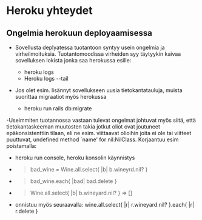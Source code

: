 # Heroku yhteydet

## Ongelmia herokuun deployaamisessa

- Sovellusta deplyatessa tuotantoon syntyy usein ongelmia ja virheilmoituksia.  Tuotantomoodissa virheiden syy täytyykin kaivaa
sovelluksen lokista jonka saa herokussa esille:

  - heroku logs 
  - Heroku logs --tail

- Jos olet esim. lisännyt sovellukseen uusia tietokantatauluja, muista suorittaa migraatiot myös herokussa
    - heroku run rails db:migrate
    
-Useimmiten tuotannossa vastaan tulevat ongelmat johtuvat myös siitä, että tietokantaskeeman muutosten takia jotkut oliot ovat joutuneet epäkonsistenttiin tilaan, eli ne esim. viittaavat olioihin joita ei ole tai viitteet puuttuvat, 
undefined method `name' for nil:NilClass. Korjaantuu esim poistamalla:

  - heroku run console,  heroku konsolin käynnistys
  - >bad_wine =  Wine.all.select{ |b| b.wineyrd.nil? }
  - >bad_wine.each{ |bad| bad.delete }
  - >Wine.all.select{ |b| b.wineyard.nil? }
=> []
  - onnistuu myös seuraavalla: wine.all.select{ |r| r.wineyard.nil? }.each{ |r| r.delete }
